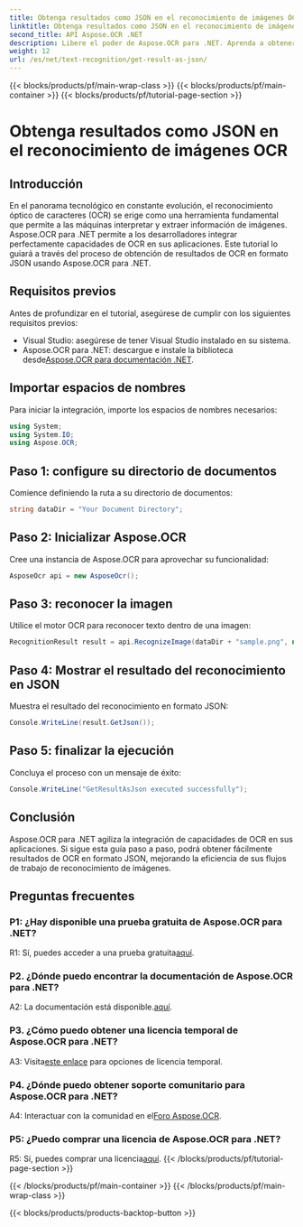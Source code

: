```yaml
---
title: Obtenga resultados como JSON en el reconocimiento de imágenes OCR
linktitle: Obtenga resultados como JSON en el reconocimiento de imágenes OCR
second_title: API Aspose.OCR .NET
description: Libere el poder de Aspose.OCR para .NET. Aprenda a obtener resultados OCR en formato JSON sin esfuerzo. Mejore el reconocimiento de sus imágenes con esta guía paso a paso.
weight: 12
url: /es/net/text-recognition/get-result-as-json/
---
```


{{< blocks/products/pf/main-wrap-class >}}
{{< blocks/products/pf/main-container >}}
{{< blocks/products/pf/tutorial-page-section >}}

# Obtenga resultados como JSON en el reconocimiento de imágenes OCR

## Introducción

En el panorama tecnológico en constante evolución, el reconocimiento óptico de caracteres (OCR) se erige como una herramienta fundamental que permite a las máquinas interpretar y extraer información de imágenes. Aspose.OCR para .NET permite a los desarrolladores integrar perfectamente capacidades de OCR en sus aplicaciones. Este tutorial lo guiará a través del proceso de obtención de resultados de OCR en formato JSON usando Aspose.OCR para .NET.

## Requisitos previos

Antes de profundizar en el tutorial, asegúrese de cumplir con los siguientes requisitos previos:

- Visual Studio: asegúrese de tener Visual Studio instalado en su sistema.
-  Aspose.OCR para .NET: descargue e instale la biblioteca desde[Aspose.OCR para documentación .NET](https://reference.aspose.com/ocr/net/).

## Importar espacios de nombres

Para iniciar la integración, importe los espacios de nombres necesarios:

```csharp
using System;
using System.IO;
using Aspose.OCR;
```

## Paso 1: configure su directorio de documentos

Comience definiendo la ruta a su directorio de documentos:

```csharp
string dataDir = "Your Document Directory";
```

## Paso 2: Inicializar Aspose.OCR

Cree una instancia de Aspose.OCR para aprovechar su funcionalidad:

```csharp
AsposeOcr api = new AsposeOcr();
```

## Paso 3: reconocer la imagen

Utilice el motor OCR para reconocer texto dentro de una imagen:

```csharp
RecognitionResult result = api.RecognizeImage(dataDir + "sample.png", new RecognitionSettings { });
```

## Paso 4: Mostrar el resultado del reconocimiento en JSON

Muestra el resultado del reconocimiento en formato JSON:

```csharp
Console.WriteLine(result.GetJson());
```

## Paso 5: finalizar la ejecución

Concluya el proceso con un mensaje de éxito:

```csharp
Console.WriteLine("GetResultAsJson executed successfully");
```

## Conclusión

Aspose.OCR para .NET agiliza la integración de capacidades de OCR en sus aplicaciones. Si sigue esta guía paso a paso, podrá obtener fácilmente resultados de OCR en formato JSON, mejorando la eficiencia de sus flujos de trabajo de reconocimiento de imágenes.

## Preguntas frecuentes

### P1: ¿Hay disponible una prueba gratuita de Aspose.OCR para .NET?

 R1: Sí, puedes acceder a una prueba gratuita[aquí](https://releases.aspose.com/).

### P2. ¿Dónde puedo encontrar la documentación de Aspose.OCR para .NET?

 A2: La documentación está disponible.[aquí](https://reference.aspose.com/ocr/net/).

### P3. ¿Cómo puedo obtener una licencia temporal de Aspose.OCR para .NET?

 A3: Visita[este enlace](https://purchase.aspose.com/temporary-license/) para opciones de licencia temporal.

### P4. ¿Dónde puedo obtener soporte comunitario para Aspose.OCR para .NET?

 A4: Interactuar con la comunidad en el[Foro Aspose.OCR](https://forum.aspose.com/c/ocr/16).

### P5: ¿Puedo comprar una licencia de Aspose.OCR para .NET?

 R5: Sí, puedes comprar una licencia[aquí](https://purchase.aspose.com/buy).
{{< /blocks/products/pf/tutorial-page-section >}}

{{< /blocks/products/pf/main-container >}}
{{< /blocks/products/pf/main-wrap-class >}}

{{< blocks/products/products-backtop-button >}}

